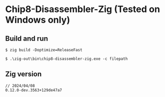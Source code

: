 # Chip8-Disassembler-Zig (Tested on Windows only)

## Build and run
```
$ zig build -Doptimize=ReleaseFast

$ .\zig-out\bin\chip8-disassembler-zig.exe -c filepath
```

## Zig version
```
// 2024/04/08
0.12.0-dev.3563+129de47a7
```
